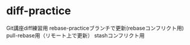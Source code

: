 # diff-practice
Git講座diff練習用
rebase-practiceブランチで更新(rebaseコンフリクト用)
pull-rebase用（リモート上で更新）
stashコンフリクト用
